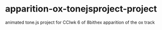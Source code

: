 # apparition-ox-tonejsproject-project
animated tone.js project for CCIwk 6 of 8bithex apparition of the ox track
